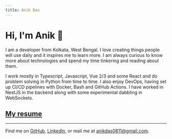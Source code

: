 ```yaml
---
title: Anik Das
---
```


# Hi, I'm Anik 👋

I am a developer from Kolkata, West Bengal. I love creating things people will use daily and it inspires me to learn more. I am always curious to know more about technologies and spend my time tinkering and reading about them.

I work mostly in Typescript, Javascript, Vue 2/3 and some React and do problem solving in Python from time to time. I also enjoy DevOps, having set up CI/CD pipelines with Docker, Bash and GitHub Actions. I have worked in NestJS in the backend along with some experimental dabbling in WebSockets.

## [My resume](https://drive.google.com/file/d/11RewrnkZ4WVkDOFusuqm-wCPPJjGt044/view)


---

Find me on [GitHub](https://github.com/sadn1ck), [LinkedIn](https://linkedin.com/in/sadn1ck), or mail me at [anikdas0811@gmail.com](mailto:anikdas0811@gmail.com).
